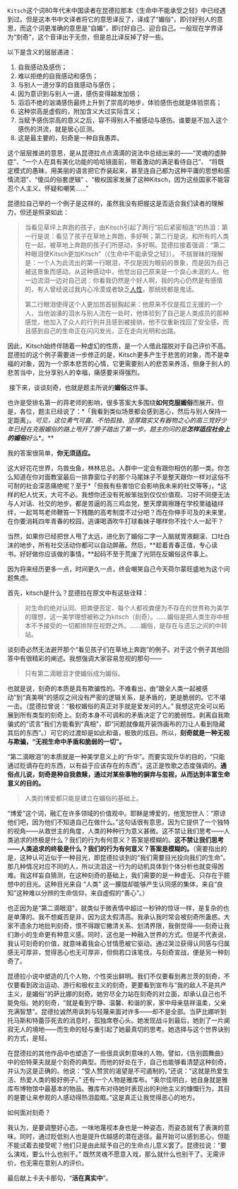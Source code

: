 `Kitsch`这个词80年代末中国读者在昆德拉那本《生命中不能承受之轻》中已经遇到过。但是这本书中文译者将它的意思译反了，译成了“媚俗”，即讨好别人的意思，而这个词更准确的意思是“自媚”，即讨好自己、迎合自己。一般现在学界译为“刻奇”，这个音译出于无奈，但是总比译反掉了好一些。

以下是含义的层层递进：

1. 自我感动及感伤；
2. 难以拒绝的自我感动和感伤；
3. 与别人一道分享的自我感动与感伤；
4. 因为意识到与别人一道，感伤变得越发加倍；
5. 滔滔不绝的汹涌感伤最终上升到了崇高的地步，体验感伤也就是体验崇高；
6. 这种崇高是虚假的，附加含义大过实际含义；
7. 当赋予感伤崇高的意义之后，容不得别人不被感动与感伤。谁要是不加入这个感伤的洪流，就是居心叵测。
8. 这是最主要的，刻奇是一种自我愚弄。



​      这个层层推进的意思，是从昆德拉点点滴滴的说法中总结出来的——“灵魂的虚肿症”、“一个人在具有美化功能的哈哈镜面前，带着激动的满足看待自己”、 “将既定模式的愚昧，用美丽的语言把它乔装起来，甚至连自己都为这种平庸的思想和感情流泪”、“傻瓜的俗套逻辑” 、“极权国家发展了这种Kitsch，因为这些国家不能容忍个人主义、怀疑和嘲笑……”

​      昆德拉自己举的一个例子是这样的，虽然我没有把握这是否适合我们读者的理解力，但还是照录如此：

> ​     当看见草坪上奔跑的孩子，由Kitsch引起了两行“前后紧密相连”的热泪：第一行是说：看见了孩子在草地上奔跑，多好啊；第二行是说，和所有的人类在一起，被草地上奔跑的孩子们所感动，多好啊。昆德拉接着强调：“第二种眼泪使Kitsch更加Kitsch”（《生命中不能承受之轻》）。
> 不揣冒昧的理解是：一个人为此流出的第一行眼泪，不仅是因为眼前的景象，而是因为自己被这景象而感动。从这种感动中，他觉出自己原来是一个良心未泯的人。他一边流泪一边对自己说：你看我仍然是个好人啊，我的内心仍然是有感情的，有人曾经说过我内心冷漠或者缺乏[人性](https://link.zhihu.com/?target=http%3A//baike.baidu.com/view/23644.htm)，那统统都是鬼话。
>
> ​      第二行眼泪使得这个人更加昂首挺胸起来：他原来不仅是孤立无援的一个人，当他汹涌的泪水与别人流在一处时，他体验到了自己是人类成员的那种感觉，他加入了众人的行列并且感到被接纳，他不仅重新找回了安全感，而且感到自己的生命正在闪闪发光，正在走向光明和出路。


因此，Kitsch始终伴随着一种虚幻的性质，是一个人借此摆脱对于自己评价不高。昆德拉的这个例子需要进一步修正的是，Kitsch更多产生于悲苦的对象，而不是幸福的对象，因为一个原本悲苦的心情，它更需要别人的悲苦来养活，侧身于别人的悲苦当中，比分享别人的幸福，痛感要来得强烈。

​      接下来，谈谈刻奇，也就是题主所说的**媚俗**这件事。

​      也许是受排名第一的蒋老师的影响，很多答案大多围绕**如何克服媚俗**而展开。但是，各位，题主已经说了：*「我看到类似场景都会感到恶心，然后与别人保持一定距离」。*可见，这位勇气可嘉、不怕孤独、坚厚踏实又有器物之心的高三党好少年已经在克服媚俗的路上甩开了膀子踏出了第一步。题主的问的是**怎样适应社会上的媚俗**好么**。**



我的答案很简单，**你无须适应。**



这大好花花世界，鸟兽虫鱼，林林总总。人群中一定会有跟你相仿的那一类。你怎么知道在你对面教室最后一排靠窗位子的那个马尾妹子不是整天跟你一样对这俗不可耐的社会深恶痛绝呢？至于*「但我有些害怕它会影响我未来的社交等等」，*这样的杞人忧天，大可不必。我想你还没有死板笨拙到仅仅价值观、习好不同便无法与人对话、社交的地步。都是苦逼的高三鸡血党，整天摩肩擦踵在学校里磕磕绊绊，一起骂骂老师鞭笞一下残酷的高考制度不过分吧？而在你伸手可及的未来里，在你要消耗四年青春的校园，逃课喝酒吹牛打球看妹子哪样你不找个人一起干？

​      当然，如果你已经把世人甩了太远，进化到了媚俗二字一入脑就胃液翻滚、口吐白沫的地步，所有社交活动你都可以自动屏蔽。然后，**趁着青春正值，专心读书。好好做你应该做的事情，**起码不至于荒废了光阴在反媚俗这件事上。
​       

因为将来经历更多一点，时间更久一点，终会嘲笑自己今天荷尔蒙旺盛地为这个问题焦虑。



首先，kitsch是什么？昆德拉在原文中有这些诠释：

> 对生命的绝对认同、把粪便否定、每个人都视粪便为不存在的世界称为美学的理想，这一美学理想被称之为kitsch（刻奇）。……媚俗是把人类生存中根本不予接受的一切都排除在视野之外。……媚俗，是存在与遗忘之间的中转站。

谈刻奇必然无法避开那个“看见孩子们在草地上奔跑”的例子。对于这个例子其他回答中有很精彩的阐述。我想强调大家容易忽视的那句——

> 只有第二滴眼泪才使媚俗成为媚俗。

也就是说，刻奇的本质是具有欺骗性的。不难看出，由“跟全人类一起被感动”到“真美啊”的感叹之间没有严密的逻辑关系，是矛盾的，更是脆弱的。它不堪一击。（昆德拉曾说：“极权媚俗的真正对手就是爱发问的人。” 我想这完全可以拓展到所有类型的刻奇上。刻奇本身不可调和的矛盾决定了它的脆弱性。剥离自我欺骗式的“谎言”我们方能看到“真相”，即“问题就像裁开装饰画布的刀让人看到隐藏其后的东西”。）可它的过渡却是如此和谐，极致的炫目。所以，**刻奇就是一种无视与欺骗，“无视生命中矛盾和脆弱的一切”。**

“第二滴眼泪”的本质就是一种美学意义上的“升华”。而要实现升华的目的，“只能通过贬谪存在的东西，以有益于应该存在的东西”。这正是牧歌之态度强调的。**通俗点儿说，刻奇是种自我救赎，通过对某些事物的摒弃与忽视，从而达到丰富生命意义的目的。**

> 人类的博爱都只能是建立在媚俗的基础上。

“博爱”这个词，融汇在许多领域的价值观中。耶稣是博爱的，他宽恕世人：“原谅他们吧，因为他们不知道自己在做什么。”这句话很有意思，因为它提供了一个独特的视角——从救世主的角度，人类的种种行为意义甚微。这不禁让我们思考——人类追求的终极是什么？我们的行为有何意义？答案是模糊的。**这不禁让我们思考——人类追求的终极是什么？我们的行为有何意义？答案是模糊的。**（需要指出的是，这种认可近似于一种目光，即昆德拉谈到的“我们需要目光投向我们的生命”。那几种情况对应不同的人，所以流泪这一行为的动机具体到个体分析也就变得困难。我这样妄自猜测，在这种刻奇的基础上，我们需要的是一种虚无、只存在于臆想中的目光。这种目光来自 “人类” 这一朦胧却能够产生认同感的集体，来自“良知”这种难以分辨的生命信仰，来自虚假的“善心”。）

也正因为是“第二滴眼泪”，就类似于微表情中超过一秒钟的惊讶一样，是复杂的也是单薄的。我不想臧否是非，因为这太假清高。我承认我时常会被刻奇所蛊惑。大家不遗余力地批判刻奇，恨不得跟它撇清关系、划清界限，我倒觉得——刻奇让我们渺小的生命更有种意义感。同时，这也是一种融入世界的方式。但是不代表说，我认可刻奇的价值，就意味着我会心甘情愿被它驱动。通过哭泣获得认同感与归属感无可厚非，觉得恶心也无可厚非，但倘若口诛笔伐，与刻奇宣战，便是另一种刻奇了。

昆德拉小说中塑造的几个人物，个性突出鲜明。我们不仅要看到弗兰茨的刻奇，不仅要看到政治运动、游行和极权主义的刻奇，更要看到宣布与“我的敌人不是共产主义，是媚俗”的萨比娜的刻奇。她穷尽全力站在刻奇的对立面，却承认自己也不能免俗。她的刻奇，“就是看到宁静、温馨、和谐的家，家中母亲慈祥温柔，父亲充满智慧”。昆德拉诚然用讽刺与轻蔑来面对许多——却不是全部。当萨比娜听到托马斯和特蕾莎死去的消息时，孤独席卷心头。她发现战斗到最后，她到了一片阒寂无人的境地——而生命的轻与重引起了她最真切的思考。她选择与这个世界诀别的方式，是轻。

在昆德拉的其他作品中也塑造了一些很具讽刺意味的人物。譬如，《告别圆舞曲》中的伯特莱夫就是个刻奇的典型。而他的好处在于，自己也能够看清楚这种刻奇，并认为这是正确的。他说：“受人赞赏的渴望是不可遏制的。”还说：“这就是热爱生活、热爱人类的极好例子。” 还有一个人物是雅库布。“奥尔佳明白，她自身就是雅库布博物馆中最基本的物品。雅库布对待她时表现出的利他主义的慷慨行为，其目的是要让来参观的人感动得热泪盈眶。”这是真正让我觉得恶心的地方。

如何面对刻奇？

我认为，是要调整好心态。一味地蔑视本身也是一种姿态，而姿态就有了表演的意味。同时，通过贬低别人也是提升优越感的潜在途径。最开始可以感到恶心，但能不能试着去接受呢？他们只是由此赋予自己的生命点儿意义罢了。昆德拉说：“要么演戏，要么什么也别干。” 既然灵魂不愿意入戏，那么就什么也别干了。无需评价，也无需在意别人的评价。



最后献上卡夫卡那句，“**活在真实中**”。